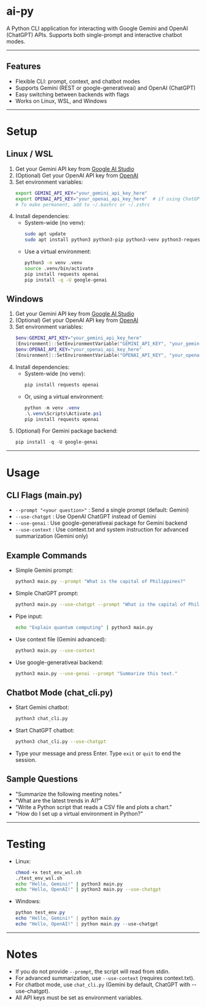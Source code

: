 # ai-py

A Python CLI application for interacting with Google Gemini and OpenAI (ChatGPT) APIs. Supports both single-prompt and interactive chatbot modes.

---

## Features
- Flexible CLI: prompt, context, and chatbot modes
- Supports Gemini (REST or google-generativeai) and OpenAI (ChatGPT)
- Easy switching between backends with flags
- Works on Linux, WSL, and Windows

---

# Setup

## Linux / WSL
1. Get your Gemini API key from [Google AI Studio](https://makersuite.google.com/app/apikey)
2. (Optional) Get your OpenAI API key from [OpenAI](https://platform.openai.com/api-keys)
3. Set environment variables:
   ```bash
   export GEMINI_API_KEY="your_gemini_api_key_here"
   export OPENAI_API_KEY="your_openai_api_key_here"  # if using ChatGPT
   # To make permanent, add to ~/.bashrc or ~/.zshrc
   ```
4. Install dependencies:
   - System-wide (no venv):
     ```bash
     sudo apt update
     sudo apt install python3 python3-pip python3-venv python3-requests
     ```
   - Use a virtual environment:
     ```bash
     python3 -m venv .venv
     source .venv/bin/activate
     pip install requests openai 
     pip install -q -U google-genai

     ```

## Windows
1. Get your Gemini API key from [Google AI Studio](https://makersuite.google.com/app/apikey)
2. (Optional) Get your OpenAI API key from [OpenAI](https://platform.openai.com/api-keys)
3. Set environment variables:
   ```powershell
   $env:GEMINI_API_KEY="your_gemini_api_key_here"
   [Environment]::SetEnvironmentVariable("GEMINI_API_KEY", "your_gemini_api_key_here", "User")
   $env:OPENAI_API_KEY="your_openai_api_key_here"
   [Environment]::SetEnvironmentVariable("OPENAI_API_KEY", "your_openai_api_key_here", "User")
   ```
4. Install dependencies:
   - System-wide (no venv):
     ```powershell
     pip install requests openai
     ```
   - Or, using a virtual environment:
     ```powershell
     python -m venv .venv
     .\.venv\Scripts\Activate.ps1
     pip install requests openai
     ```
5. (Optional) For Gemini package backend:
   ```powershell
   pip install -q -U google-genai
   ```

---

# Usage

## CLI Flags (main.py)
- `--prompt "<your question>"` : Send a single prompt (default: Gemini)
- `--use-chatgpt` : Use OpenAI ChatGPT instead of Gemini
- `--use-genai` : Use google-generativeai package for Gemini backend
- `--use-context` : Use context.txt and system instruction for advanced summarization (Gemini only)

## Example Commands
- Simple Gemini prompt:
  ```bash
  python3 main.py --prompt "What is the capital of Philippines?"
  ```
- Simple ChatGPT prompt:
  ```bash
  python3 main.py --use-chatgpt --prompt "What is the capital of Philippines?"
  ```
- Pipe input:
  ```bash
  echo "Explain quantum computing" | python3 main.py
  ```
- Use context file (Gemini advanced):
  ```bash
  python3 main.py --use-context
  ```
- Use google-generativeai backend:
  ```bash
  python3 main.py --use-genai --prompt "Summarize this text."
  ```

## Chatbot Mode (chat_cli.py)
- Start Gemini chatbot:
  ```bash
  python3 chat_cli.py
  ```
- Start ChatGPT chatbot:
  ```bash
  python3 chat_cli.py --use-chatgpt
  ```
- Type your message and press Enter. Type `exit` or `quit` to end the session.

## Sample Questions
- "Summarize the following meeting notes."
- "What are the latest trends in AI?"
- "Write a Python script that reads a CSV file and plots a chart."
- "How do I set up a virtual environment in Python?"

---

# Testing
- Linux:
  ```bash
  chmod +x test_env_wsl.sh
  ./test_env_wsl.sh
  echo "Hello, Gemini!" | python3 main.py
  echo "Hello, OpenAI!" | python3 main.py --use-chatgpt
  ```
- Windows:
  ```powershell
  python test_env.py
  echo "Hello, Gemini!" | python main.py
  echo "Hello, OpenAI!" | python main.py --use-chatgpt
  ```

---

# Notes
- If you do not provide `--prompt`, the script will read from stdin.
- For advanced summarization, use `--use-context` (requires context.txt).
- For chatbot mode, use `chat_cli.py` (Gemini by default, ChatGPT with --use-chatgpt).
- All API keys must be set as environment variables.

